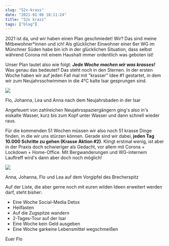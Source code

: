 ```yaml
---
slug: "52x-krass"
date: "2021-01-06 18:11:24"
title: "52x krass"
tags: ["blog"]
---
```

2021 ist da, und wir haben einen Plan geschmiedet! Wir? Das sind meine Mitbewohner\*innen und ich! Als glücklicher Einwohner einer 6er WG im Münchner Süden habe bin ich in der glücklichen Situation, dass selbst während Corona mit einem Haushalt immer ordentlich was geboten ist!

Unser Plan lautet also wie folgt: _**Jede Woche machen wir was krasses**_**_!_** Was genau das bedeutet? Das steht noch in den Sternen. In der ersten Woche haben wir auf jeden Fall mal mit "krasser" Idee #1 gestartet, in dem wir zum Neujahrsschwimmen in die 4°C kalte Isar gesprungen sind.

![](/content/images/2021/01/IMG_2087.jpeg)

Flo, Johanna, Lea und Anna nach dem Neujahrsbaden in der Isar

Angefeuert von zahlreichen Neujahrsspaziergängern ging's also in's eiskalte Wasser, kurz bis zum Kopf unter Wasser und dann schnell wieder raus.

Für die kommenden 51 Wochen müssen wir also noch 51 krasse Dinge finden, in die wir uns stürzen können. Gerade sind wir dabei, **jeden Tag 10.000 Schritte zu gehen (Krasse Aktion #2)**. Klingt erstmal wenig, ist aber in der Praxis doch schwieriger als Gedacht, vor allem mit Corona + Lockdown + Home-Office. Mit Bergwanderungen und WG-internem Lauftreff wird's dann aber doch noch möglich!

![](/content/images/2021/01/b687c1e4-4dea-456c-8819-e95f6b0649ac.jpg)

Anna, Johanna, Flo und Lea auf dem Vorgipfel des Brecherspitz

Auf der Liste, die aber gerne noch mit euren wilden Ideen erweitert werden darf, steht bisher:

*   Eine Woche Social-Media Detox
*   Heilfasten
*   Auf die Zugspitze wandern
*   2-Tages-Tour auf der Isar
*   Eine Woche kein Geld ausgeben
*   Eine Woche garkeine Lebensmittel wegschmeißen

Euer Flo